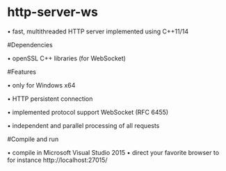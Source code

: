 # http-server-ws

• fast, multithreaded HTTP server implemented using C++11/14

#Dependencies

• openSSL C++ libraries (for WebSocket)

#Features

• only for Windows x64

• HTTP persistent connection

• implemented protocol support WebSocket (RFC 6455)

• independent and parallel processing of all requests

#Compile and run

• compile in Microsoft Visual Studio 2015
• direct your favorite browser to for instance http://localhost:27015/

